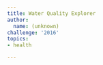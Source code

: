 ```yaml
---
title: Water Quality Explorer
author:
  name: (unknown)
challenge: '2016'
topics:
- health

---
```




